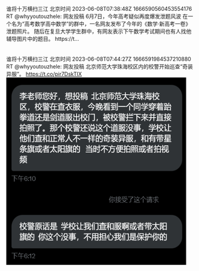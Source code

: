 谁将十万横扫三江 北京时间 2023-06-08T07:38:48Z 1666590560453554176<br>RT @whyyoutouzhele: 网友投稿
6月7日，今年高考疑似再度爆发泄题风波
在一个名为“高考数学高中数学”的群中，一名网友发布了今年的《数学·新高考一卷》泄题照片。
随后在复旦大学学生群中，有网友表示下午数学考试期间也有人找他辅导图片中的题目。 https://t…<br><br><br>谁将十万横扫三江 北京时间 2023-06-08T07:44:27Z 1666591984537210880<br>RT @whyyoutouzhele: 网友投稿
北京师范大学珠海校区内的校警开始巡查“奇装异服”。 https://t.co/pir7DskTIX<br><img src='/temp/image/2023/t-Month-6/1666591984537210880_0.jpg' width='480' height='500'><br><br>